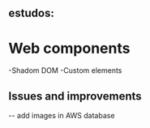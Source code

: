 ## estudos:

# Web components

-Shadom DOM
-Custom elements

## Issues and improvements

-- add images in AWS database

